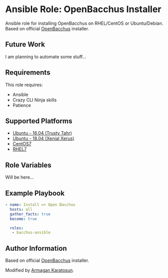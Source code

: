# Ansible Role: OpenBacchus Installer 

Ansible role for installing OpenBacchus on RHEL/CentOS or Ubuntu/Debian. Based on official [OpenBacchus](https://github.com/openbacchus/bacchus) installer. 

## Future Work

I am planning to automate some stuff...

## Requirements
This role requires:

- Ansible
- Crazy CLI Ninja skills
- Patience

## Supported Platforms

- [Ubuntu - 16.04 (Trusty Tahr)](http://releases.ubuntu.com/16.04/)
- [Ubuntu - 18.04 (Xenial Xerus)](http://releases.ubuntu.com/18.04/)
- [CentOS7](http://isoredirect.centos.org/altarch/7/isos/aarch64/CentOS-7-aarch64-Everything-1810.iso)
- [RHEL7](https://access.redhat.com/articles/754933)


## Role Variables

Will be here...

## Example Playbook


``` yaml
- name: Install => Open Bacchus 
  hosts: all
  gather_facts: true
  become: true

  roles:
   - bacchus-ansible

```

Author Information
------------------
Based on official [OpenBacchus](https://github.com/openbacchus/bacchus) installer. 

Modified by [Armagan Karatosun](https://github.com/armagankaratosun/).